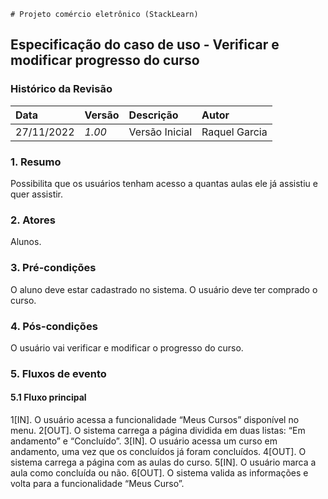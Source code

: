 	# Projeto comércio eletrônico (StackLearn)

## Especificação do caso de uso - Verificar e modificar progresso do curso

### Histórico da Revisão 

|  Data  | Versão | Descrição | Autor |
|:-------|:-------|:----------|:------|
| 27/11/2022 | *1.00* | Versão Inicial  | Raquel Garcia |

### 1. Resumo 

Possibilita que os usuários tenham acesso a quantas aulas ele já assistiu e quer assistir.

### 2. Atores

Alunos.

### 3. Pré-condições

O aluno deve estar cadastrado no sistema.
O usuário deve ter comprado o curso.

### 4. Pós-condições

O usuário vai verificar e modificar o progresso do curso.

### 5. Fluxos de evento
#### 5.1 Fluxo principal
1[IN]. O usuário acessa a funcionalidade “Meus Cursos” disponível no menu.
2[OUT]. O sistema carrega a página dividida em duas listas: “Em andamento” e “Concluído”.
3[IN]. O usuário acessa um curso em andamento, uma vez que os concluídos já foram concluídos.
4[OUT]. O sistema carrega a página com as aulas do curso.
5[IN]. O usuário marca a aula como concluída ou não.
6[OUT]. O sistema valida as informações e volta para a funcionalidade “Meus Curso”.



